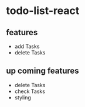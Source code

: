 # todo-list-react


## features
* add Tasks
* delete Tasks

## up coming features

* delete Tasks
* check Tasks
* styling